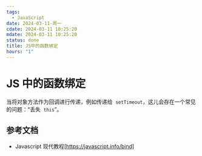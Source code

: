 ```yaml
---
tags:
  - JavaScript
date: 2024-03-11-周一
cdate: 2024-03-11 10:25:20
mdate: 2024-03-11 10:25:20
status: done
title: JS中的函数绑定
hours: "1"
---
```


# JS 中的函数绑定

当将对象方法作为回调进行传递，例如传递给  `setTimeout`，这儿会存在一个常见的问题：“丢失  `this`”。

## 参考文档

- Javascript 现代教程[https://javascript.info/bind]
